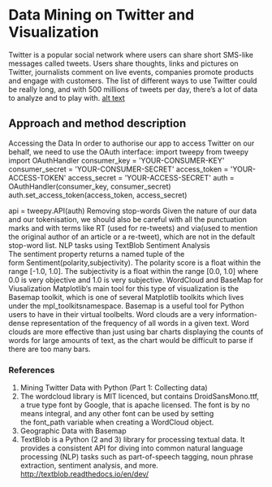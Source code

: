 # Data Mining on Twitter and Visualization

Twitter is a popular social network where users can share short SMS-like messages called tweets. Users share thoughts, links and pictures on Twitter, journalists comment on live events, companies promote products and engage with customers. The list of different ways to use Twitter could be really long, and with 500 millions of tweets per day, there’s a lot of data to analyze and to play with.
[alt text](result.PNG)


## Approach and method description

Accessing the Data
In order to authorise our app to access Twitter on our behalf, we need to use the OAuth interface:
import tweepy
from tweepy import OAuthHandler
consumer_key = 'YOUR-CONSUMER-KEY'
consumer_secret = 'YOUR-CONSUMER-SECRET'
access_token = 'YOUR-ACCESS-TOKEN'
access_secret = 'YOUR-ACCESS-SECRET'
auth = OAuthHandler(consumer_key, consumer_secret)
auth.set_access_token(access_token, access_secret)

api = tweepy.API(auth)
Removing stop-words
Given the nature of our data and our tokenisation, we should also be careful with all the punctuation marks and with terms like RT (used for re-tweets) and via(used to mention the original author of an article or a re-tweet), which are not in the default stop-word list.
NLP tasks using TextBlob Sentiment Analysis
The sentiment property returns a named tuple of the form Sentiment(polarity,subjectivity). The polarity score is a float within the range [-1.0, 1.0]. The subjectivity is a float within the range [0.0, 1.0] where 0.0 is very objective and 1.0 is very subjective.
WordCloud and BaseMap for Viusalization
Matplotlib‘s main tool for this type of visualization is the Basemap toolkit, which is one of several Matplotlib toolkits which lives under the mpl_toolkitsnamespace. Basemap is a useful tool for Python users to have in their virtual toolbelts.
Word clouds are a very information-dense representation of the frequency of all words in a given text. Word clouds are more effective than just using bar charts displaying the counts of words for large amounts of text, as the chart would be difficult to parse if there are too many bars.

### References 


1.	Mining Twitter Data with Python (Part 1: Collecting data)  
2.	 The wordcloud library is MIT licenced, but contains DroidSansMono.ttf, a true type font by Google, that is apache licensed. The font is by no means integral, and any other font can be used by setting the font_path variable when creating a WordCloud object.
3.	 Geographic Data with Basemap
4.	TextBlob is a Python (2 and 3) library for processing textual data. It provides a consistent API for diving into common natural language processing (NLP) tasks such as part-of-speech tagging, noun phrase extraction, sentiment analysis, and more. http://textblob.readthedocs.io/en/dev/

